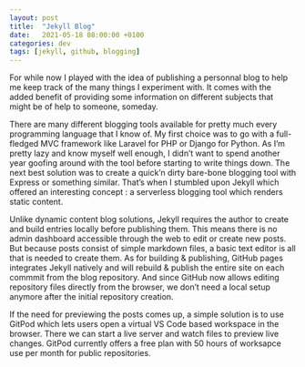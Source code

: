 ```yaml
---
layout: post
title:  "Jekyll Blog"
date:   2021-05-18 08:00:00 +0100
categories: dev
tags: [jekyll, github, blogging]
---
```

For while now I played with the idea of publishing a personnal blog to help me keep track of the many things I experiment with. It comes with the added benefit of providing some information on different subjects that might be of help to someone, someday.

There are many different blogging tools available for pretty much every programming language that I know of. My first choice was to go with a full-fledged MVC framework like Laravel for PHP or Django for Python. As I’m pretty lazy and know myself well enough, I didn’t want to spend another year goofing around with the tool before starting to write things down. The next best solution was to create a quick’n dirty bare-bone blogging tool with Express or something similar. That’s when I stumbled upon Jekyll which offered an interesting concept : a serverless blogging tool which renders static content.

Unlike dynamic content blog solutions, Jekyll requires the author to create and build entries locally before publishing them. This means there is no admin dashboard accessible through the web to edit or create new posts. But because posts consist of simple markdown files, a basic text editor is all that is needed to create them. As for building & publishing, GitHub pages integrates Jekyll natively and will rebuild & publish the entire site on each commmit from the blog repository. And since GitHub now allows editing repository files directly from the browser, we don’t need a local setup anymore after the initial repository creation.

If the need for previewing the posts comes up, a simple solution is to use GitPod which lets users open a virtual VS Code based workspace in the browser. There we can start a live server and watch files to preview live changes. GitPod currently offers a free plan with 50 hours of worksapce use per month for public repositories.